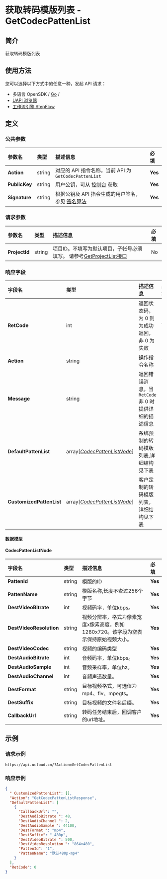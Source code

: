 # 获取转码模版列表 - GetCodecPattenList

## 简介

获取转码模版列表






## 使用方法

您可以选择以下方式中的任意一种，发起 API 请求：
- 多语言 OpenSDK / [Go](https://github.com/ucloud/ucloud-sdk-go) /
- [UAPI 浏览器](https://console.ucloud.cn/uapi/detail?id=GetCodecPattenList)
- [工作流引擎 StepFlow](https://console.ucloud.cn/stepflow/manage/)


## 定义

### 公共参数

| 参数名 | 类型 | 描述信息 | 必填 |
|:---|:---|:---|:---|
| **Action**     | string  | 对应的 API 指令名称，当前 API 为 `GetCodecPattenList`                        | **Yes** |
| **PublicKey**  | string  | 用户公钥，可从 [控制台](https://console.ucloud.cn/uapi/apikey) 获取                                             | **Yes** |
| **Signature**  | string  | 根据公钥及 API 指令生成的用户签名，参见 [签名算法](api/summary/signature.md)  | **Yes** |

### 请求参数

| 参数名 | 类型 | 描述信息 | 必填 |
|:---|:---|:---|:---|
| **ProjectId** | string | 项目ID。不填写为默认项目，子帐号必须填写。 请参考[GetProjectList接口](api/summary/get_project_list) |No|

### 响应字段

| 字段名 | 类型 | 描述信息 | 必填 |
|:---|:---|:---|:---|
| **RetCode** | int | 返回状态码，为 0 则为成功返回，非 0 为失败 |**Yes**|
| **Action** | string | 操作指令名称 |**Yes**|
| **Message** | string | 返回错误消息，当 `RetCode` 非 0 时提供详细的描述信息 |No|
| **DefaultPattenList** | array[[*CodecPattenListNode*](#CodecPattenListNode)] | 系统预制的转码模版列表,详细结构见下表 |No|
| **CustomizedPattenList** | array[[*CodecPattenListNode*](#CodecPattenListNode)] | 客户定制的转码模版列表，详细结构见下表 |No|

#### 数据模型


#### CodecPattenListNode

| 字段名 | 类型 | 描述信息 | 必填 |
|:---|:---|:---|:---|
| **PattenId** | string | 模版的ID |**Yes**|
| **PattenName** | string | 模版名称,长度不查过256个字节 |**Yes**|
| **DestVideoBitrate** | int | 视频码率，单位kbps。 |**Yes**|
| **DestVideoResolution** | string | 视频分辨率，格式为像素宽度x像素高度，例如1280x720。该字段为空表示保持原始视频大小。 |**Yes**|
| **DestVideoCodec** | string | 视频的编码类型 |**Yes**|
| **DestAudioBitrate** | int | 音频码率，单位kbps。 |**Yes**|
| **DestAudioSample** | int | 音频采样率，单位hz。 |**Yes**|
| **DestAudioChannel** | int | 音频声道数量。 |**Yes**|
| **DestFormat** | string | 目标视频格式，可选值为mp4、flv、mpegts。 |**Yes**|
| **DestSuffix** | string | 目标视频的文件名后缀。 |**Yes**|
| **CallbackUrl** | string | 转码任务结束后，回调客户的url地址。 |**Yes**|

## 示例

### 请求示例
    
```
https://api.ucloud.cn/?Action=GetCodecPattenList
```

### 响应示例
    
```json
{
  " CustomizedPattenList": [],
  "Action": "GetCodecPattenListResponse",
  "DefaultPattenList": [
    {
      "CallbackUrl": "",
      "DestAudioBitrate ": 48,
      "DestAudioChannel ": 2,
      "DestAudioSample ": 44100,
      "DestFormat ": "mp4",
      "DestSuffix": "_480p",
      "DestVideoBitrate ": 500,
      "DestVideoResolution ": "864x480",
      "PattenId": "1",
      "PattenName": "默认480p-mp4"
    }
  ],
  "RetCode": 0
}
```





